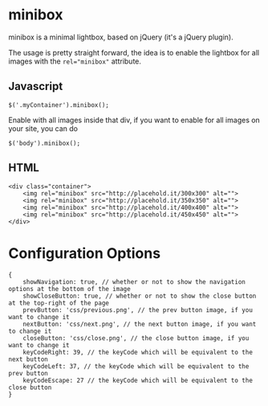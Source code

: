 # minibox

minibox is a minimal lightbox, based on jQuery (it's a jQuery plugin).

The usage is pretty straight forward, the idea is to enable the lightbox for
all images with the ```rel="minibox"``` attribute.

## Javascript

```
$('.myContainer').minibox();
```

Enable with all images inside that div, if you want to enable for all images on
your site, you can do

```
$('body').minibox();
```

## HTML

<pre><code>&lt;div class=&quot;container&quot;&gt;<br/>    &lt;img rel=&quot;minibox&quot; src=&quot;http://placehold.it/300x300&quot; alt=&quot;&quot;&gt;<br/>    &lt;img rel=&quot;minibox&quot; src=&quot;http://placehold.it/350x350&quot; alt=&quot;&quot;&gt;<br/>    &lt;img rel=&quot;minibox&quot; src=&quot;http://placehold.it/400x400&quot; alt=&quot;&quot;&gt;<br/>    &lt;img rel=&quot;minibox&quot; src=&quot;http://placehold.it/450x450&quot; alt=&quot;&quot;&gt;<br/>&lt;/div&gt;</code></pre>

# Configuration Options

```
{
    showNavigation: true, // whether or not to show the navigation options at the bottom of the image
    showCloseButton: true, // whether or not to show the close button at the top-right of the page
    prevButton: 'css/previous.png', // the prev button image, if you want to change it
    nextButton: 'css/next.png', // the next button image, if you want to change it
    closeButton: 'css/close.png', // the close button image, if you want to change it
    keyCodeRight: 39, // the keyCode which will be equivalent to the next button
    keyCodeLeft: 37, // the keyCode which will be equivalent to the prev button
    keyCodeEscape: 27 // the keyCode which will be equivalent to the close button
}
```